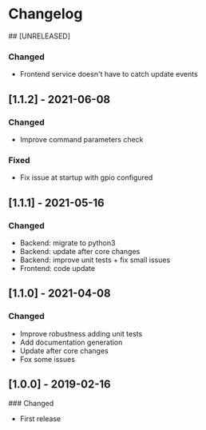 # Changelog

## [UNRELEASED]

### Changed
* Frontend service doesn't have to catch update events

## [1.1.2] - 2021-06-08

### Changed
* Improve command parameters check

### Fixed
* Fix issue at startup with gpio configured

## [1.1.1] - 2021-05-16

### Changed
* Backend: migrate to python3
* Backend: update after core changes
* Backend: improve unit tests + fix small issues
* Frontend: code update

## [1.1.0] - 2021-04-08

### Changed
* Improve robustness adding unit tests
* Add documentation generation
* Update after core changes
* Fox some issues

## [1.0.0] - 2019-02-16

### Changed
* First release

